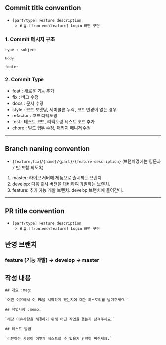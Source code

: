 ## Commit title convention
- `[part/type] Feature description`
  - e.g. `[frontend/feature] Login 화면 구현`

### 1. Commit 메시지 구조
~~~
type : subject

body 

footer
~~~

### 2. Commit Type
- feat : 새로운 기능 추가  
- fix : 버그 수정  
- docs : 문서 수정  
- style : 코드 포맷팅, 세미콜론 누락, 코드 변경이 없는 경우  
- refactor : 코드 리펙토링  
- test : 테스트 코드, 리펙토링 테스트 코드 추가  
- chore : 빌드 업무 수정, 패키지 매니저 수정  

---

## Branch naming convention
- `{feature,fix}/{name}/{part}/{feature-description}` (브랜치명에는 영문과 `/` 만 포함 되도록)

1. master: 라이브 서버에 제품으로 출시되는 브랜치.  
2. develop: 다음 출시 버전을 대비하여 개발하는 브랜치.  
3. feature: 추가 기능 개발 브랜치. develop 브랜치에 들어간다.  


---

## PR title convention
- `[part/type] Feature description`
  - e.g. `[frontend/feature] Login 화면 구현`

## 반영 브랜치
### feature (기능 개발) -> develop -> master

## 작성 내용
~~~
## 개요 :mag:

`어떤 이유에서 이 PR을 시작하게 됐는지에 대한 히스토리를 남겨주세요.`

## 작업사항 :memo:

`해당 이슈사항을 해결하기 위해 어떤 작업을 했는지 남겨주세요.`

## 테스트 방법

`리뷰하는 사람이 어떻게 테스트할 수 있을지 간략히 써주세요.`
~~~
